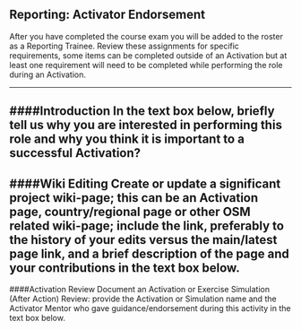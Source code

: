 ## Reporting: Activator Endorsement

After you have completed the course exam you will be added to the roster as a Reporting Trainee. Review these assignments for specific requirements, some items can be completed outside of an Activation but at least one requirement will need to be completed while performing the role during an Activation.

---
####Introduction
In the text box below, briefly tell us why you are interested in performing this role and why you think it is important to a successful Activation?
---

####Wiki Editing
Create or update a significant project wiki-page; this can be an Activation page, country/regional page or other OSM related wiki-page; include the link, preferably to the history of your edits versus the main/latest page link, and a brief description of the page and your contributions in the text box below.
---
####Activation Review
Document an Activation or Exercise Simulation (After Action) Review: provide the Activation or Simulation name and the Activator Mentor who gave guidance/endorsement during this activity in the text box below.